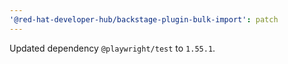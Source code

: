 ```yaml
---
'@red-hat-developer-hub/backstage-plugin-bulk-import': patch
---
```


Updated dependency `@playwright/test` to `1.55.1`.
